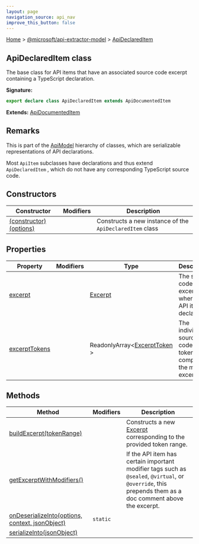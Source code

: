 ```yaml
---
layout: page
navigation_source: api_nav
improve_this_button: false
---
```



[Home](./index.md) &gt; [@microsoft/api-extractor-model](./api-extractor-model.md) &gt; [ApiDeclaredItem](./api-extractor-model.apideclareditem.md)

## ApiDeclaredItem class

The base class for API items that have an associated source code excerpt containing a TypeScript declaration.

<b>Signature:</b>

```typescript
export declare class ApiDeclaredItem extends ApiDocumentedItem
```
<b>Extends:</b> [ApiDocumentedItem](./api-extractor-model.apidocumenteditem.md)

## Remarks

This is part of the [ApiModel](./api-extractor-model.apimodel.md) hierarchy of classes, which are serializable representations of API declarations.

Most `ApiItem` subclasses have declarations and thus extend `ApiDeclaredItem` , which do not have any corresponding TypeScript source code.

## Constructors

|  Constructor | Modifiers | Description |
|  --- | --- | --- |
|  [(constructor)(options)](./api-extractor-model.apideclareditem._constructor_.md) |  | Constructs a new instance of the <code>ApiDeclaredItem</code> class |

## Properties

|  Property | Modifiers | Type | Description |
|  --- | --- | --- | --- |
|  [excerpt](./api-extractor-model.apideclareditem.excerpt.md) |  | [Excerpt](./api-extractor-model.excerpt.md) | The source code excerpt where the API item is declared. |
|  [excerptTokens](./api-extractor-model.apideclareditem.excerpttokens.md) |  | ReadonlyArray&lt;[ExcerptToken](./api-extractor-model.excerpttoken.md) &gt; | The individual source code tokens that comprise the main excerpt. |

## Methods

|  Method | Modifiers | Description |
|  --- | --- | --- |
|  [buildExcerpt(tokenRange)](./api-extractor-model.apideclareditem.buildexcerpt.md) |  | Constructs a new [Excerpt](./api-extractor-model.excerpt.md) corresponding to the provided token range. |
|  [getExcerptWithModifiers()](./api-extractor-model.apideclareditem.getexcerptwithmodifiers.md) |  | If the API item has certain important modifier tags such as <code>@sealed</code>, <code>@virtual</code>, or <code>@override</code>, this prepends them as a doc comment above the excerpt. |
|  [onDeserializeInto(options, context, jsonObject)](./api-extractor-model.apideclareditem.ondeserializeinto.md) | <code>static</code> |  |
|  [serializeInto(jsonObject)](./api-extractor-model.apideclareditem.serializeinto.md) |  |  |
